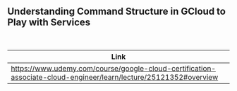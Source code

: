 ## Understanding Command Structure in GCloud to Play with Services

<br />

| Link |
| ---- |
| https://www.udemy.com/course/google-cloud-certification-associate-cloud-engineer/learn/lecture/25121352#overview |

<br />

